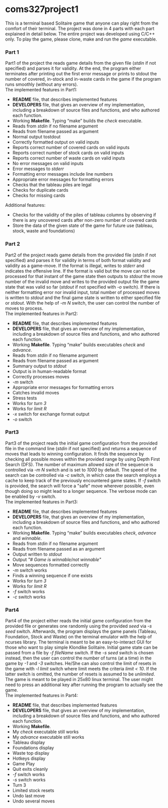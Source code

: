 # coms327project1

This is a terminal based Solitaire game that anyone can play right from the comfort of their terminal. The project was done in 4 parts with each part explained in detail below. The entire project was developed using C/C++ only. To play the game, please clone, make and run the _game_ executable. 

### Part 1
Part1 of the project the reads game details from the given file (_stdin_ if not specified) and parses it for validity. At the end, the program either terminates after printing out the first error message or prints to stdout the number of covered, in-stock and in-waste cards in the game if the program runs smoothly (without any errors).  
The implemented features in Part1:
* **README** file, that describes implemented features
* **DEVELOPERS** file, that gives an overview of my implementation, including a breakdown of source files and functions, and who authored each function.
* Working **Makefile**.  Typing “make” builds the _check_ executable.
* Reads from _stdin_ if no filename argument
* Reads from filename passed as argument
* Normal output tostdout
* Correctly formatted output on valid inputs
* Reports correct number of covered cards on valid inputs
* Reports correct number of stock cards on valid inputs
* Reports correct number of waste cards on valid inputs
* No error messages on valid inputs
* Error messages to _stderr_
* Formatting error messages include line numbers
* Appropriate error messages for formatting errors
* Checks that the tableau piles are legal
* Checks for duplicate cards
* Checks for missing cards

Additional features:
* Checks for the validity of the piles of tableau columns by observing if there is any uncovered cards after non-zero number of covered cards
* Store the data of the given state of the game for future use (tableau, stock, waste and foundations)


### Part 2
Part2 of the project reads game details from the provided file (_stdin_ if not specified) and parses it for validity in terms of both format validity and validity as a game-move. If the format is illegal, writes to _stderr_ and indicates the offensive line. If the format is valid but the move can not be processed for that instant of the game state then outputs to _stdout_ the move number of the invalid move and writes to the provided output file the game state that was valid so far (_stdout_ if not specified with _-o_ switch). If there is neither formatting error nor invalid input, total number of processed moves is written to _stdout_ and the final game state is written to either specified file or _stdout_. With the help of _-m N_ switch, the user can control the number of moves to process.  
The implemented features in Part2:
* **README** file, that describes implemented features
* **DEVELOPERS** file, that gives an overview of my implementation, including a breakdown of source files and functions, and who authored each function.
* Working **Makefile**.  Typing “make” builds executables _check_ and _advance_.
* Reads from _stdin_ if no filename argument
* Reads from filename passed as argument
* Summary output to _stdout_
* Output is in human-readable format
* Correctly processes moves
* _-m_ switch
* Appropriate error messages for formatting errors
* Catches invalid moves
* Stress tests
* Works for _turn 3_
* Works for _limit R_
* _-x_ switch for exchange format output
* _-o_ switch


### Part3
Part3 of the project reads the initial game configuration from the provided file in the command line (_stdin_ if not specified) and returns a sequence of moves that leads to winning configuration. It finds the sequence by checking all possible moves within the provided range by using Depth First Search (DFS). The number of maximum allowed size of the sequence is controlled via _-m N_ switch and is set to _1000_ by default. The speed of the search can be controlled via _-c_ switch, in which case the search employs a cache to keep track of the previously encountered game states. If _-f_ switch is provided, the search will force a "safe" move wherever possible, even though doing so might lead to a longer sequence. The verbose mode can be enabled by _-v_ switch.  
The implemented features in Part3:
* **README** file, that describes implemented features
* **DEVELOPERS** file, that gives an overview of my implementation, including a breakdown of source files and functions, and who authored each function.
* Working **Makefile**.  Typing “make” builds executables _check_, _advance_ and _winnable_.
* Reads from _stdin_ if no filename argument
* Reads from filename passed as an argument
* Output written to _stdout_
* Output _"# Game is winnable/not winnable"_
* Move sequences formatted correctly
* _-m_ switch works
* Finds a winning sequence if one exists
* Works for _turn 3_
* Works for _limit R_
* _-f_ switch works
* _-c_ switch works


### Part4
Part4 of the project either reads the initial game configuration from the provided file or generates one randomly using the provided _seed_ via _-s seed_ switch. Afterwards, the program displays the game panels (Tableau, Foundation, Stock and Waste) on the terminal emulator with the help of ncurses library. The terminal is meant to be an easy-to-interact GUI for those who want to play simple Klondike Solitaire. Initial game state can be passed from a file by _-f fileName_ switch. If the _-s seed_ switch is chosen instead, then the user can control the number of turns (at a time) in the game by _-1_ and _-3_ switches. He/She can also control the limit of resets in the game with _-l limit_ switch where limit meets the criteria _limit < 10_. If the latter switch is omitted, the number of resets is assumed to be _unlimited_. The game is meant to be played in 25x80 linux terminal. The user might need to press an additional key after running the program to actually see the game.   
The implemented features in Part4:
* **README** file, that describes implemented features
* **DEVELOPERS** file, that gives an overview of my implementation, including a breakdown of source files and functions, and who authored each function.
* Working **Makefile**.
* My _check_ executable still works
* My _advance_ executable still works
* Tableau display
* Foundations display
* Waste top display
* Hotkeys display
* Game Play
* Quit exits cleanly
* _-f_ switch works
* _-s_ switch works
* Turn 3
* Limited stock resets
* Undo last move
* Undo several moves
